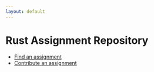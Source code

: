 ```yaml
---
layout: default
---
```


# Rust Assignment Repository

* [Find an assignment](assignments.html)
* [Contribute an assignment](contributions.html)